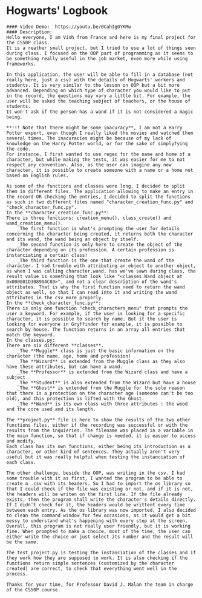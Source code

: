 # Hogwarts' Logbook

    #### Video Demo:  https://youtu.be/0CahIgOYKMw
    #### Description:
    Hello everyone, I am Vinh from France and here is my final project for the CS50P class.
    It is a reather small project, but I tried to use a lot of things seen during class. I focused on the OOP part of programming as it seems to be something really useful in the job market, even more while using frameworks.

    In this application, the user will be able to fill in a database (not really here, just a csv) with the details of Hogwarts' workers and students. It is very similar to the lesson on OOP but a bit more advanced. Depending on which type of character you would like to put in the record, the questions may vary a little bit. For example, the user will be asked the teaching subject of teachers, or the house of students.
    It won't ask if the person has a wand if it is not considered a magic being.

    **!!! Note that there might be some inacuracy**, I am not a Harry Potter expert, even though I really liked the movies and watched them several times. The inacuracies might be because of my lack of knowledge on the Harry Potter world, or for the sake of simplyfying the code.
    For instance, I first wanted to use regex for the name and home of a character, but while making the tests, it was easier for me to not respect any convention. Also, as the user can imagine any new character, it is possible to create someone with a name or a home not based on English rules.

    As some of the functions and classes were long, I decided to split them in different files. The application allowing to make an entry in the record OR checking the entries, I decided to split the functions as such in two different files named "character_creation_func.py" and "check_character_func.py".
    In the **character_creation_func.py**:
    There is three functions: creation_menu(), class_create() and wand_creation_menu().
        _The first function is what's prompting the user for details concerning the character being created, it returns both the character and its wand, the wand being an object by itself.
        _The second function is only here to create the object of the character depending on its profession. A certain profession is instanciating a certain class!
        _The third function is the one that create the wand of the character. I had trouble with attributing an object to another object, as when I was calling character.wand, has we've sawn during class, the result value is something that look like "<classes.Wand object at 0x000001D308904C80>", and not a clear description of the wand's attributes. That is why the first function need to return the wand object as well, so that I can read into it and writing the wand attributes in the csv more properly.
    In the **check_character_func.py**:
    There is only one function "check_characters_menu" that prompts the user a keyword. For example, if the user is looking for a specific character, it is possible to search by name. But it the user is looking for everyone in Gryffindor for example, it is possible to search by house. The function returns in an array all entries that match the keyword.
    In the classes.py:
    There are six different **classes**.
        _The **Muggle** class is just the basic information on the character (the name, age, home and profession)
        _The **Wizard** is extended from the Muggle class as they also have these attributes, but can have a wand.
        _The **Professor** is extended from the Wizard class and have a subject
        _The **Student** is also extended from the Wizard but have a house
        _The **Ghost** is extended from the Muggle for the sole reason that there is a protection on the character age (someone can't be too old), and this protection is lifted with the Ghost.
        _The **Wand** is its own class with three attributes : the wood and the core used and its length.

    The **project.py** file is here to show the results of the two other functions files, either if the recording was successful or with the results from the inquieries. The filename was placed in a variable in the main function, so that if change is needed, it is easier to access and modify.
    Each class has its own functions, either being its introduction as a character, or other kind of sentences. They actually aren't very useful but it was really helpful when testing the instanciation of each class.

    The other challenge, beside the OOP, was writing in the csv. I had some trouble with it as first, I wanted the program to be able to create a .csv with its headers. So I had to import the os library so that I could check if the file was existing or not, and if it is not, the headers will be writen on the first line. If the file already exists, then the program shall write the character's details directly. If I didn't check for it, the headers would be writtent every time between each entry. As the os library was now imported, I also decided to clean the command window for few occasions, as it would get a bit messy to understand what's happening with every step at the screen. Overall, this program is not really user friendly, but it is working fine. When prompted to make a choice, most of the time, the user can either write the choice or just select its number and the result will be the same.

    The test_project.py is testing the instanciation of the classes and if they work how they are supposed to work. It is also checking if the functions return simple sentences (customized by the character created) are correct, to check that everything went well in the process.

    Thanks for your time, for Professor David J. Malan the team in charge of the CS50P course.
